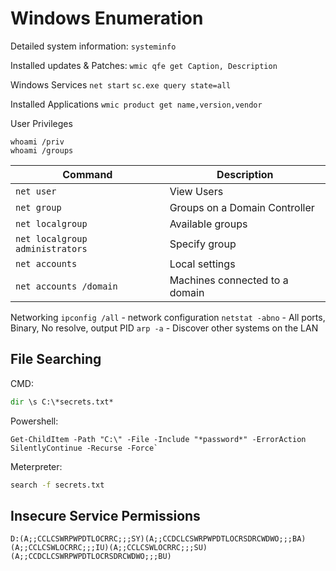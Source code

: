 # Windows Enumeration

Detailed system information:
`systeminfo`

Installed updates & Patches:
`wmic qfe get Caption, Description`

Windows Services
`net start`
`sc.exe query state=all`

Installed Applications
`wmic product get name,version,vendor`

User Privileges
```
whoami /priv
whoami /groups
```

| Command | Description |
| ------- | ----------- |
| `net user` | View Users |
| `net group` | Groups on a Domain Controller |
| `net localgroup` | Available groups |
| `net localgroup administrators` | Specify group |
| `net accounts` | Local settings |
| `net accounts /domain` | Machines connected to a domain |

Networking
`ipconfig /all` - network configuration
`netstat -abno` - All ports, Binary, No resolve, output PID
`arp -a` - Discover other systems on the LAN

## File Searching
CMD:
```cmd
dir \s C:\*secrets.txt*
```

Powershell:
```pwsh
Get-ChildItem -Path "C:\" -File -Include "*password*" -ErrorAction SilentlyContinue -Recurse -Force`
```

Meterpreter:
```sh
search -f secrets.txt
```
## Insecure Service Permissions
`D:(A;;CCLCSWRPWPDTLOCRRC;;;SY)(A;;CCDCLCSWRPWPDTLOCRSDRCWDWO;;;BA)(A;;CCLCSWLOCRRC;;;IU)(A;;CCLCSWLOCRRC;;;SU)(A;;CCDCLCSWRPWPDTLOCRSDRCWDWO;;;BU)`
